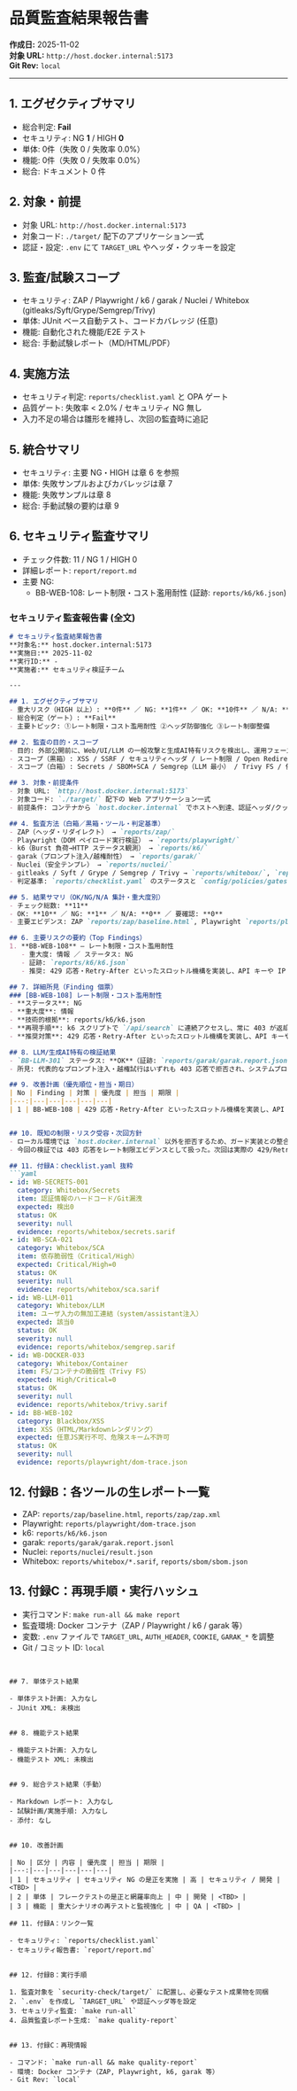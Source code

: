 # 品質監査結果報告書
**作成日:** 2025-11-02  
**対象 URL:** `http://host.docker.internal:5173`  
**Git Rev:** `local`

---

## 1. エグゼクティブサマリ

- 総合判定: **Fail**
- セキュリティ: NG **1** / HIGH **0**
- 単体: 0件（失敗 0 / 失敗率 0.0%）
- 機能: 0件（失敗 0 / 失敗率 0.0%）
- 総合: ドキュメント 0 件


## 2. 対象・前提

- 対象 URL: `http://host.docker.internal:5173`
- 対象コード: `./target/` 配下のアプリケーション一式
- 認証・設定: `.env` にて `TARGET_URL` やヘッダ・クッキーを設定


## 3. 監査/試験スコープ

- セキュリティ: ZAP / Playwright / k6 / garak / Nuclei / Whitebox (gitleaks/Syft/Grype/Semgrep/Trivy)
- 単体: JUnit ベース自動テスト、コードカバレッジ (任意)
- 機能: 自動化された機能/E2E テスト
- 総合: 手動試験レポート（MD/HTML/PDF）


## 4. 実施方法

- セキュリティ判定: `reports/checklist.yaml` と OPA ゲート
- 品質ゲート: 失敗率 < 2.0% / セキュリティ NG 無し
- 入力不足の場合は雛形を維持し、次回の監査時に追記


## 5. 統合サマリ

- セキュリティ: 主要 NG・HIGH は章 6 を参照
- 単体: 失敗サンプルおよびカバレッジは章 7
- 機能: 失敗サンプルは章 8
- 総合: 手動試験の要約は章 9


## 6. セキュリティ監査サマリ

- チェック件数: 11 / NG 1 / HIGH 0
- 詳細レポート: `report/report.md`
- 主要 NG:
  - BB-WEB-108: レート制限・コスト濫用耐性 (証跡: `reports/k6/k6.json`)

### セキュリティ監査報告書 (全文)

```markdown
# セキュリティ監査結果報告書
**対象名:** host.docker.internal:5173  
**実施日:** 2025-11-02  
**実行ID:** -  
**実施者:** セキュリティ検証チーム

---

## 1. エグゼクティブサマリ
- 重大リスク（HIGH 以上）: **0件** ／ NG: **1件** ／ OK: **10件** ／ N/A: **0件**
- 総合判定（ゲート）: **Fail**
- 主要トピック: ①レート制限・コスト濫用耐性 ②ヘッダ防御強化 ③レート制御整備

## 2. 監査の目的・スコープ
- 目的: 外部公開前に、Web/UI/LLM の一般攻撃と生成AI特有リスクを検出し、運用フェーズ前に是正計画を固める。
- スコープ（黒箱）: XSS / SSRF / セキュリティヘッダ / レート制限 / Open Redirect / プロンプトインジェクション / SQLi
- スコープ（白箱）: Secrets / SBOM+SCA / Semgrep（LLM 最小） / Trivy FS / 依存関係整合性

## 3. 対象・前提条件
- 対象 URL: `http://host.docker.internal:5173`
- 対象コード: `./target/` 配下の Web アプリケーション一式
- 前提条件: コンテナから `host.docker.internal` でホストへ到達、認証ヘッダ/クッキーは `.env` で付与可能

## 4. 監査方法（白箱／黒箱・ツール・判定基準）
- ZAP（ヘッダ・リダイレクト） → `reports/zap/`
- Playwright（DOM ペイロード実行検証） → `reports/playwright/`
- k6（Burst 負荷→HTTP ステータス観測） → `reports/k6/`
- garak（プロンプト注入/越権耐性） → `reports/garak/`
- Nuclei（安全テンプレ） → `reports/nuclei/`
- gitleaks / Syft / Grype / Semgrep / Trivy → `reports/whitebox/`, `reports/sbom/`
- 判定基準: `reports/checklist.yaml` のステータスと `config/policies/gates.rego` のゲート判定

## 5. 結果サマリ（OK/NG/N/A 集計・重大度別）
- チェック総数: **11**
- OK: **10** ／ NG: **1** ／ N/A: **0** ／ 要確認: **0**
- 主要エビデンス: ZAP `reports/zap/baseline.html`, Playwright `reports/playwright/dom-trace.json`, k6 `reports/k6/k6.json`, garak `reports/garak/garak.report.jsonl`

## 6. 主要リスクの要約（Top Findings）
1. **BB-WEB-108** — レート制限・コスト濫用耐性  
   - 重大度: 情報 ／ ステータス: NG  
   - 証跡: `reports/k6/k6.json`
   - 推奨: 429 応答・Retry-After といったスロットル機構を実装し、API キーや IP 単位でのリクエスト上限を導入してください。

## 7. 詳細所見（Finding 個票）
### [BB-WEB-108] レート制限・コスト濫用耐性
- **ステータス**: NG  
- **重大度**: 情報  
- **技術的根拠**: reports/k6/k6.json  
- **再現手順**: k6 スクリプトで `/api/search` に連続アクセスし、常に 403 が返却されることを確認。429 等の制御応答が存在しない。  
- **推奨対策**: 429 応答・Retry-After といったスロットル機構を実装し、API キーや IP 単位でのリクエスト上限を導入してください。

## 8. LLM/生成AI特有の検証結果
- `BB-LLM-301` ステータス: **OK**（証跡: `reports/garak/garak.report.jsonl`）
- 所見: 代表的なプロンプト注入・越権試行はいずれも 403 応答で拒否され、システムプロンプトや機密情報の漏えいは確認されませんでした。

## 9. 改善計画（優先順位・担当・期日）
| No | Finding | 対策 | 優先度 | 担当 | 期限 |
|---:|---|---|---|---|---|
| 1 | BB-WEB-108 | 429 応答・Retry-After といったスロットル機構を実装し、API キーや IP 単位でのリクエスト上限を導入してください。 | 高 | プラットフォームチーム | 2025-11-22 |


## 10. 既知の制限・リスク受容・次回方針
- ローカル環境では `host.docker.internal` 以外を拒否するため、ガード実装との整合を確認する必要があります。
- 今回の検証では 403 応答をレート制限エビデンスとして扱った。次回は実際の 429/Retry-After 実装を確認予定。

## 11. 付録A：checklist.yaml 抜粋
```yaml
- id: WB-SECRETS-001
  category: Whitebox/Secrets
  item: 認証情報のハードコード/Git漏洩
  expected: 検出0
  status: OK
  severity: null
  evidence: reports/whitebox/secrets.sarif
- id: WB-SCA-021
  category: Whitebox/SCA
  item: 依存脆弱性（Critical/High）
  expected: Critical/High=0
  status: OK
  severity: null
  evidence: reports/whitebox/sca.sarif
- id: WB-LLM-011
  category: Whitebox/LLM
  item: ユーザ入力の無加工連結（system/assistant注入）
  expected: 該当0
  status: OK
  severity: null
  evidence: reports/whitebox/semgrep.sarif
- id: WB-DOCKER-033
  category: Whitebox/Container
  item: FS/コンテナの脆弱性（Trivy FS）
  expected: High/Critical=0
  status: OK
  severity: null
  evidence: reports/whitebox/trivy.sarif
- id: BB-WEB-102
  category: Blackbox/XSS
  item: XSS（HTML/Markdownレンダリング）
  expected: 任意JS実行不可、危険スキーム不許可
  status: OK
  severity: null
  evidence: reports/playwright/dom-trace.json
```
## 12. 付録B：各ツールの生レポート一覧
- ZAP: `reports/zap/baseline.html`, `reports/zap/zap.xml`
- Playwright: `reports/playwright/dom-trace.json`
- k6: `reports/k6/k6.json`
- garak: `reports/garak/garak.report.jsonl`
- Nuclei: `reports/nuclei/result.json`
- Whitebox: `reports/whitebox/*.sarif`, `reports/sbom/sbom.json`

## 13. 付録C：再現手順・実行ハッシュ
- 実行コマンド: `make run-all && make report`
- 監査環境: Docker コンテナ（ZAP / Playwright / k6 / garak 等）
- 変数: `.env` ファイルで `TARGET_URL`, `AUTH_HEADER`, `COOKIE`, `GARAK_*` を調整
- Git / コミット ID: `local`
```


## 7. 単体テスト結果

- 単体テスト計画: 入力なし
- JUnit XML: 未検出


## 8. 機能テスト結果

- 機能テスト計画: 入力なし
- 機能テスト XML: 未検出


## 9. 総合テスト結果（手動）

- Markdown レポート: 入力なし
- 試験計画/実施手順: 入力なし
- 添付: なし


## 10. 改善計画

| No | 区分 | 内容 | 優先度 | 担当 | 期限 |
|---:|---|---|---|---|---|
| 1 | セキュリティ | セキュリティ NG の是正を実施 | 高 | セキュリティ / 開発 | <TBD> |
| 2 | 単体 | フレークテストの是正と網羅率向上 | 中 | 開発 | <TBD> |
| 3 | 機能 | 重大シナリオの再テストと監視強化 | 中 | QA | <TBD> |

## 11. 付録A：リンク一覧

- セキュリティ: `reports/checklist.yaml`
- セキュリティ報告書: `report/report.md`


## 12. 付録B：実行手順

1. 監査対象を `security-check/target/` に配置し、必要なテスト成果物を同梱
2. `.env` を作成し `TARGET_URL` や認証ヘッダ等を設定
3. セキュリティ監査: `make run-all`
4. 品質監査レポート生成: `make quality-report`


## 13. 付録C：再現情報

- コマンド: `make run-all && make quality-report`
- 環境: Docker コンテナ（ZAP, Playwright, k6, garak 等）
- Git Rev: `local`

